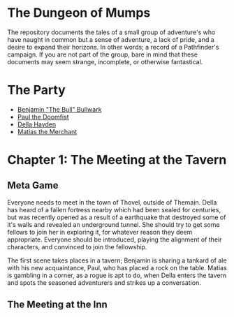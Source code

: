# The Dungeon of Mumps

The repository documents the tales of a small group of adventure's who have naught in common but a sense of adventure, a lack of pride, and a desire to expand their horizons.
In other words; a record of a Pathfinder's campaign.
If you are not part of the group, bare in mind that these documents may seem strange, incomplete, or otherwise fantastical.

# The Party

* [Benjamin "The Bull" Bullwark](characters/benjamin.md)
* [Paul the Doomfist](characters/paul.md)
* [Della Hayden](characters/della.md)
* [Matias the Merchant](characters/matias.md)

# Chapter 1: The Meeting at the Tavern

## Meta Game

Everyone needs to meet in the town of Thovel, outside of Themain.
Della has heard of a fallen fortress nearby which had been sealed for centuries, but was recently opened as a result of a earthquake that destroyed some of it's walls and revealed an underground tunnel.
She should try to get some fellows to join her in exploring it, for whatever reason they deem appropriate.
Everyone should be introduced, playing the alignment of their characters, and convinced to join the fellowship.

The first scene takes places in a tavern; Benjamin is sharing a tankard of ale with his new acquaintance, Paul, who has placed a rock on the table.
Matias is gambling in a corner, as a rogue is apt to do, when Della enters the tavern and spots the seasoned adventurers and strikes up a conversation.

## The Meeting at the Inn
